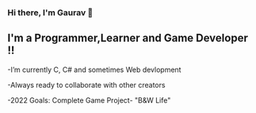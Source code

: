 ### Hi there, I'm Gaurav 👋 

## I'm a Programmer,Learner and Game Developer !!

-I’m currently C, C# and sometimes Web devlopment

-Always ready to collaborate with other creators 

-2022 Goals: Complete Game Project- "B&W Life"
